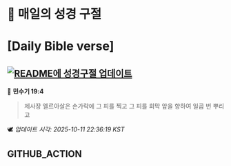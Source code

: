 # 🙏 매일의 성경 구절
# [Daily Bible verse]
## [![README에 성경구절 업데이트](https://github.com/DONGSUKA/first_test/actions/workflows/update-readme-bible.yml/badge.svg)](https://github.com/DONGSUKA/first_test/actions/workflows/update-readme-bible.yml)
<!-- START_BIBLE_VERSE -->
📖 **민수기 19:4**
> 제사장 엘르아살은 손가락에 그 피를 찍고 그 피를 회막 앞을 향하여 일곱 번 뿌리고

🕊️ _업데이트 시각: 2025-10-11 22:36:19 KST_
  <!-- END_BIBLE_VERSE -->
## GITHUB_ACTION
